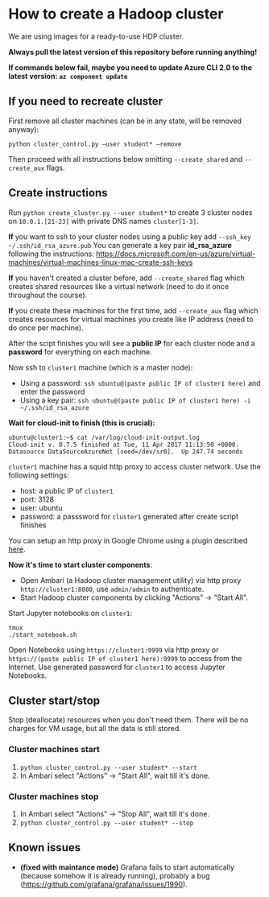 # How to create a Hadoop cluster

We are using images for a ready-to-use HDP cluster.

**Always pull the latest version of this repository before running anything!**

**If commands below fail, maybe you need to update Azure CLI 2.0 to the latest version: `az component update`**

## If you need to recreate cluster

First remove all cluster machines (can be in any state, will be removed anyway):
```
python cluster_control.py —user student* —remove
```

Then proceed with all instructions below omitting `--create_shared` and `--create_aux` flags.

## Create instructions

Run `python create_cluster.py --user student*` to create 3 cluster nodes on `10.0.1.[21-23]`
with private DNS names `cluster[1-3]`.

**If** you want to ssh to your cluster nodes using a public key add `--ssh_key ~/.ssh/id_rsa_azure.pub`
You can generate a key pair **id_rsa_azure** following the instructions:
https://docs.microsoft.com/en-us/azure/virtual-machines/virtual-machines-linux-mac-create-ssh-keys

**If** you haven't created a cluster before, add `--create_shared` flag which creates shared resources like a virtual network (need to do it once throughout the course).

**If** you create these machines for the first time, add `--create_aux` flag which creates resources for virtual machines you create like IP address (need to do once per machine).

After the scipt finishes you will see a **public IP** for each cluster node and a **password** for everything on each machine.

Now ssh to `cluster1` machine (which is a master node):
- Using a password: `ssh ubuntu@(paste public IP of cluster1 here)` and enter the password
- Using a key pair: `ssh ubuntu@(paste public IP of cluster1 here) -i ~/.ssh/id_rsa_azure`

**Wait for cloud-init to finish (this is crucial):**
```
ubuntu@cluster1:~$ cat /var/log/cloud-init-output.log
Cloud-init v. 0.7.5 finished at Tue, 11 Apr 2017 11:13:50 +0000. Datasource DataSourceAzureNet [seed=/dev/sr0].  Up 247.74 seconds
```

`cluster1` machine has a squid http proxy to access cluster network. Use the following settings:
- host: a public IP of `cluster1`
- port: 3128
- user: ubuntu
- password: a passsword for `cluster1` generated after create script finishes

You can setup an http proxy in Google Chrome using a plugin described [here](SETUP_PROXY.md).

**Now it's time to start cluster components**:
- Open Ambari (a Hadoop cluster management utility) via http proxy `http://cluster1:8080`,
use `admin/admin` to authenticate.
- Start Hadoop cluster components by clicking "Actions" -> "Start All".

Start Jupyter notebooks on `cluster1`:
```
tmux
./start_notebook.sh
```

Open Notebooks using `https://cluster1:9999` via http proxy or `https://(paste public IP of cluster1 here):9999` to access from the Internet.
Use generated password for `cluster1` to access Jupyter Notebooks.

## Cluster start/stop

Stop (deallocate) resources when you don't need them.
There will be no charges for VM usage, but all the data is still stored.

### Cluster machines start
1. `python cluster_control.py --user student* --start`
2. In Ambari select "Actions" -> "Start All", wait till it's done.

### Cluster machines stop
1. In Ambari select "Actions" -> "Stop All", wait till it's done.
2. `python cluster_control.py --user student* --stop`

## Known issues
* **(fixed with maintance mode)** Grafana fails to start automatically (because somehow it is already running),
probably a bug (https://github.com/grafana/grafana/issues/1990).

